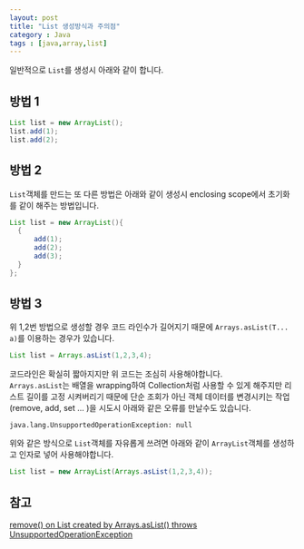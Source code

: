 ```yaml
---
layout: post
title: "List 생성방식과 주의점"
category : Java
tags : [java,array,list]
---
```

일반적으로 `List`를 생성시 아래와 같이 합니다.

방법 1
----
```java
List list = new ArrayList();
list.add(1);
list.add(2);
```

방법 2
----
`List`객체를 만드는 또 다른 방법은 아래와 같이 생성시 enclosing scope에서 초기화를 같이 해주는 방법입니다.

```java
List list = new ArrayList(){
  {
      add(1); 
      add(2);
      add(3);
  }
};
```

방법 3
----
위 1,2번 방법으로 생성할 경우 코드 라인수가 길어지기 때문에 `Arrays.asList(T... a)`를 이용하는 경우가 있습니다.
```java
List list = Arrays.asList(1,2,3,4);
```

코드라인은 확실히 짧아지지만 위 코드는 조심히 사용해야합니다.    
`Arrays.asList`는 배열을 wrapping하여 Collection처럼 사용할 수 있게 해주지만 리스트 길이를 고정 시켜버리기 때문에 단순 조회가 아닌 객체 데이터를 변경시키는 작업(remove, add, set ... )을 시도시 아래와 같은 오류를 만날수도 있습니다.

```console
java.lang.UnsupportedOperationException: null
```

위와 같은 방식으로 `List`객체를 자유롭게 쓰려면 아래와 같이 `ArrayList`객체를 생성하고 인자로 넣어 사용해야합니다.

```java
List list = new ArrayList(Arrays.asList(1,2,3,4));
```

참고
----
[remove() on List created by Arrays.asList() throws UnsupportedOperationException](https://stackoverflow.com/questions/7885573/remove-on-list-created-by-arrays-aslist-throws-unsupportedoperationexception)

